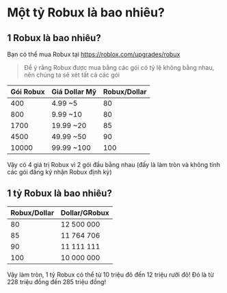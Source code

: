# Một tỷ Robux là bao nhiêu?

## 1 Robux là bao nhiêu?
Bạn có thể mua Robux tại https://roblox.com/upgrades/robux
> Để ý rằng Robux được mua bằng các gói có tỷ lệ không bằng nhau, nên chúng ta sẽ xét tất cả các gói

|Gói Robux|Giá Dollar Mỹ|Robux/Dollar|
|---------|-------------|------------|
|400      |4.99  ~5     |80          |
|800      |9.99  ~10    |80          |
|1700     |19.99 ~20    |85          |
|4500     |49.99 ~50    |90          |
|10000    |99.99 ~100   |100         |

Vậy có 4 giá trị Robux vì 2 gói đầu bằng nhau (đấy là làm tròn và không tính các gói đăng ký nhận Robux định kỳ)
## 1 tỷ Robux là bao nhiêu?

|Robux/Dollar|Dollar/GRobux|
|------------|-------------|
|80          |12 500 000   |
|85          |11 764 706   |
|90          |11 111 111   |
|100         |10 000 000   |

Vậy làm tròn, 1 tỷ Robux có thể từ 10 triệu đô đến 12 triệu rưỡi đô! Đó là từ 228 triệu đồng đến 285 triệu đồng!